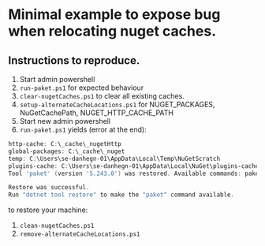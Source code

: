 # Minimal example to expose bug when relocating nuget caches.

## Instructions to reproduce.

1) Start admin powershell
2) `run-paket.ps1` for expected behaviour
3) `clear-nugetCaches.ps1` to clear all existing caches.
4) `setup-alternateCacheLocations.ps1` for NUGET_PACKAGES, NuGetCachePath, NUGET_HTTP_CACHE_PATH
5) Start new admin powershell
6) `run-paket.ps1` yields (error at the end):

```powershell
http-cache: C:\_cache\_nugetHttp
global-packages: C:\_cache\_nuget
temp: C:\Users\se-danhegn-01\AppData\Local\Temp\NuGetScratch
plugins-cache: C:\Users\se-danhegn-01\AppData\Local\NuGet\plugins-cache
Tool 'paket' (version '5.243.0') was restored. Available commands: paket

Restore was successful.
Run "dotnet tool restore" to make the "paket" command available.
```

to restore your machine:

1) `clean-nugetCaches.ps1`
2) `remove-alternateCacheLocations.ps1`